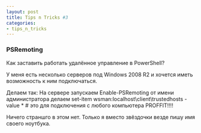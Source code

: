```yaml
---
layout: post
title: Tips n Tricks #3
categories:
- tips_n_tricks
---
```

### PSRemoting

Как заставить работать удалённое управление в PowerShell?

У меня есть несколько серверов под Windows 2008 R2 и хочется иметь возможность к ним подключаться.

Делаем так:
        На сервере запускаем Enable-PSRemoting от имени администратора
		делаем set-item wsman:localhost\client\trustedhosts -value * # это для подключения с любого компьютера
        PROFFIT!!!!
		
Ничего страншго в этом нет. Только я вместо звёздочки везде пишу имя своего ноутбука.